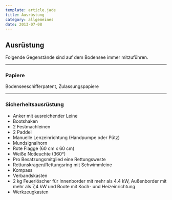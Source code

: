 ```yaml
---
template: article.jade
title: Ausrüstung
category: allgemeines
date: 2013-07-08
---
```


## Ausrüstung

Folgende Gegenstände sind auf dem Bodensee immer mitzuführen.

---

### Papiere

Bodenseeschifferpatent, Zulassungspapiere

---

### Sicherheitsausrüstung

-   Anker mit ausreichender Leine
-   Bootshaken
-   2 Festmachleinen
-   2 Paddel
-   Manuelle Lenzeinrichtung (Handpumpe oder Pütz)
-   Mundsignalhorn
-   Rote Flagge (60 cm x 60 cm)
-   Weiße Notleuchte (360°)
-   Pro Besatzungsmitglied eine Rettungsweste
-   Rettunskragen/Rettungsring mit Schwimmleine
-   Kompass
-   Verbandskasten
-   2 kg Feuerlöscher für Innenborder mit mehr als 4.4 kW, Außenborder
  mit mehr als 7,4 kW und Boote mit Koch- und Heizeinrichtung
-   Werkzeugkasten
